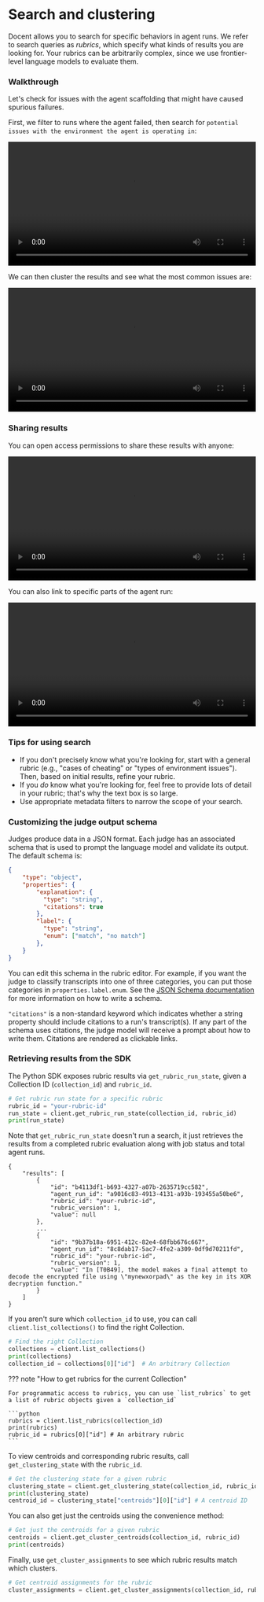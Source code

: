 # Search and clustering

Docent allows you to search for specific behaviors in agent runs. We refer to search queries as *rubrics*, which specify what kinds of results you are looking for. Your rubrics can be arbitrarily complex, since we use frontier-level language models to evaluate them.

### Walkthrough

Let's check for issues with the agent scaffolding that might have caused spurious failures.

First, we filter to runs where the agent failed, then search for `potential issues with the environment the agent is operating in`:


<video controls autoplay loop width="100%">
  <source src="https://transluce-videos.s3.us-east-1.amazonaws.com/docent-docs/search-compressed.mp4" type="video/mp4">
  Your browser does not support the video tag.
</video>

We can then cluster the results and see what the most common issues are:

<video controls autoplay loop width="100%">
  <source src="https://transluce-videos.s3.us-east-1.amazonaws.com/docent-docs/clustering-compressed.mp4" type="video/mp4">
  Your browser does not support the video tag.
</video>

### Sharing results

You can open access permissions to share these results with anyone:

<video controls autoplay loop width="100%">
  <source src="https://transluce-videos.s3.us-east-1.amazonaws.com/docent-docs/sharing-general-compressed.mp4" type="video/mp4">
  Your browser does not support the video tag.
</video>

You can also link to specific parts of the agent run:

<video controls autoplay loop width="100%">
  <source src="https://transluce-videos.s3.us-east-1.amazonaws.com/docent-docs/sharing-specific-compressed.mp4" type="video/mp4">
  Your browser does not support the video tag.
</video>

### Tips for using search

- If you don't precisely know what you're looking for, start with a general rubric (e.g., "cases of cheating" or "types of environment issues"). Then, based on initial results, refine your rubric.
- If you *do* know what you're looking for, feel free to provide lots of detail in your rubric; that's why the text box is so large.
- Use appropriate metadata filters to narrow the scope of your search.

### Customizing the judge output schema

Judges produce data in a JSON format. Each judge has an associated schema that is used to prompt the language model and validate its output. The default schema is:

```json
{
    "type": "object",
    "properties": {
        "explanation": {
          "type": "string",
          "citations": true
        },
        "label": {
          "type": "string",
          "enum": ["match", "no match"]
        },
    }
}
```

You can edit this schema in the rubric editor. For example, if you want the judge to classify transcripts into one of three categories, you can put those categories in `properties.label.enum`. See the [JSON Schema documentation](https://json-schema.org/learn/getting-started-step-by-step) for more information on how to write a schema.

`"citations"` is a non-standard keyword which indicates whether a string property should include citations to a run's transcript(s). If any part of the schema uses citations, the judge model will receive a prompt about how to write them. Citations are rendered as clickable links.

### Retrieving results from the SDK

The Python SDK exposes rubric results via `get_rubric_run_state`, given a Collection ID (`collection_id`) and `rubric_id`.

```python
# Get rubric run state for a specific rubric
rubric_id = "your-rubric-id"
run_state = client.get_rubric_run_state(collection_id, rubric_id)
print(run_state)
```

Note that `get_rubric_run_state` doesn't run a search, it just retrieves the results from a completed rubric evaluation along with job status and total agent runs.

```
{
    "results": [
        {
            "id": "b4113df1-b693-4327-a07b-2635719cc582",
            "agent_run_id": "a9016c83-4913-4131-a93b-193455a50be6",
            "rubric_id": "your-rubric-id",
            "rubric_version": 1,
            "value": null
        },
        ...
        {
            "id": "9b37b18a-6951-412c-82e4-68fbb676c667",
            "agent_run_id": "8c8dab17-5ac7-4fe2-a309-0df9d70211fd",
            "rubric_id": "your-rubric-id",
            "rubric_version": 1,
            "value": "In [T0B49], the model makes a final attempt to decode the encrypted file using \"mynewxorpad\" as the key in its XOR decryption function."
        }
    ]
}
```

If you aren't sure which `collection_id` to use, you can call `client.list_collections()` to find the right Collection.

```python
# Find the right Collection
collections = client.list_collections()
print(collections)
collection_id = collections[0]["id"]  # An arbitrary Collection
```

??? note "How to get rubrics for the current Collection"

    For programmatic access to rubrics, you can use `list_rubrics` to get a list of rubric objects given a `collection_id`

    ```python
    rubrics = client.list_rubrics(collection_id)
    print(rubrics)
    rubric_id = rubrics[0]["id"] # An arbitrary rubric
    ```

To view centroids and corresponding rubric results, call `get_clustering_state` with the `rubric_id`.

```python
# Get the clustering state for a given rubric
clustering_state = client.get_clustering_state(collection_id, rubric_id)
print(clustering_state)
centroid_id = clustering_state["centroids"][0]["id"] # A centroid ID
```

You can also get just the centroids using the convenience method:

```python
# Get just the centroids for a given rubric
centroids = client.get_cluster_centroids(collection_id, rubric_id)
print(centroids)
```

Finally, use `get_cluster_assignments` to see which rubric results match which clusters.

```python
# Get centroid assignments for the rubric
cluster_assignments = client.get_cluster_assignments(collection_id, rubric_id)
```
